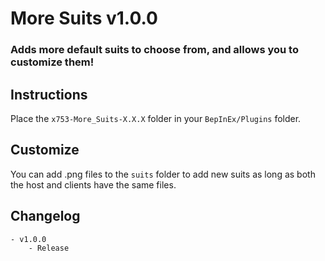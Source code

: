 # More Suits v1.0.0
### Adds more default suits to choose from, and allows you to customize them!

## Instructions
Place the ```x753-More_Suits-X.X.X``` folder in your ```BepInEx/Plugins``` folder.

## Customize
You can add .png files to the ```suits``` folder to add new suits as long as both the host and clients have the same files.

## Changelog
	- v1.0.0
		- Release